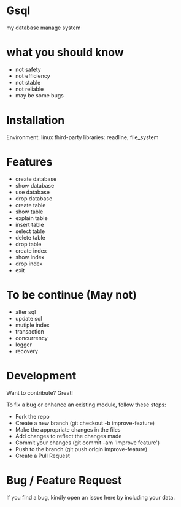 # Gsql

my database manage system


# what you should know
- not safety
- not efficiency
- not stable
- not reliable
- may be some bugs

# Installation
Environment: linux
third-party libraries: readline, file_system

# Features
-  create database
- show database
- use database
- drop database
- create table
- show table
- explain table
- insert table
- select table
- delete table
- drop table
- create index
- show index
- drop index
- exit

# To be continue (May not)
- alter sql
- update sql
- mutiple index
- transaction
- concurrency
- logger
- recovery

# Development
Want to contribute? Great!

To fix a bug or enhance an existing module, follow these steps:

- Fork the repo
- Create a new branch (git checkout -b improve-feature)
- Make the appropriate changes in the files
- Add changes to reflect the changes made
- Commit your changes (git commit -am 'Improve feature')
- Push to the branch (git push origin improve-feature)
- Create a Pull Request
 
# Bug / Feature Request
If you find a bug, kindly open an issue here by including your data.

